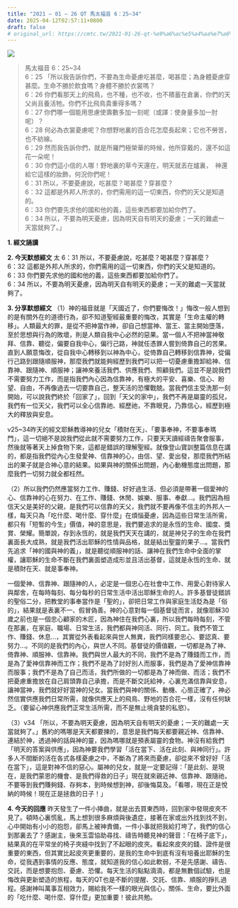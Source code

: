```yaml
---
title: "2021 – 01 – 26 QT 馬太福音 6：25~34"
date: 2025-04-12T02:57:11+0800
draft: false
# original_url: https://cmtc.tw/2021-01-26-qt-%e9%a6%ac%e5%a4%aa%e7%a6%8f%e9%9f%b3-6%ef%bc%9a2534
---
```


![](/images/qt.jpg)
> 馬太福音 6：25\~34  
> 6：25 「所以我告訴你們，不要為生命憂慮吃甚麼，喝甚麼；為身體憂慮穿甚麼。生命不勝於飲食嗎？身體不勝於衣裳嗎？  
> 6：26 你們看那天上的飛鳥，也不種，也不收，也不積蓄在倉裏，你們的天父尚且養活牠。你們不比飛鳥貴重得多嗎？  
> 6：27 你們哪一個能用思慮使壽數多加一刻呢（或譯：使身量多加一肘呢）？  
> 6：28 何必為衣裳憂慮呢？你想野地裏的百合花怎麼長起來；它也不勞苦，也不紡線。  
> 6：29 然而我告訴你們，就是所羅門極榮華的時候，他所穿戴的，還不如這花一朵呢！  
> 6：30 你們這小信的人哪！野地裏的草今天還在，明天就丟在爐裏，　神還給它這樣的妝飾，何況你們呢！  
> 6：31 所以，不要憂慮說，吃甚麼？喝甚麼？穿甚麼？  
> 6：32 這都是外邦人所求的，你們需用的這一切東西，你們的天父是知道的。  
> 6：33 你們要先求他的國和他的義，這些東西都要加給你們了。  
> 6：34 所以，不要為明天憂慮，因為明天自有明天的憂慮；一天的難處一天當就夠了。」

**1. 經文誦讀**

**2.  今天默想經文**
太 6：31 所以，不要憂慮說，吃甚麼？喝甚麼？穿甚麼？  
6：32 這都是外邦人所求的，你們需用的這一切東西，你們的天父是知道的。  
6：33 你們要先求他的國和他的義，這些東西都要加給你們了。  
6：34 所以，不要為明天憂慮，因為明天自有明天的憂慮；一天的難處一天當就夠了。

**3. 分享默想經文**
（1）神的福音就是「天國近了，你們要悔改！」悔改一般人想到的是有關外在的道德行為，卻不知道聖經最重要的悔改，其實是「生命主權的轉移」。人類最大的罪，是從不把神當作神，卻自己想當神、當王、當主開始墮落，至於思想與行為的敗壞，則是人類自我中心必然的惡果。當一個人不把神當神敬拜、信靠、聽從，偏要自我中心，偏行己路，神就任憑罪人嘗到倚靠自己的苦果。直到人願意悔改，從自我中心轉移到以神為中心，從倚靠自己轉移到信靠神，從偏行己路到跟隨順服神，那麼我們就能夠經歷到我們可以把一切憂慮重擔卸給神、信靠神、跟隨神、順服神；讓神來養活我們、供應我們、照顧我們。這並不是說我們不需要努力工作，而是指我們內心因為信靠神，有極大的平安、喜樂、信心、盼望、自由，不再像過去一切要靠自己，整天活的恐懼戰兢。當我們信主受洗那一刻開始，可以說我們終於「回家了」，回到「天父的家中」，我們不再是屬靈的孤兒，我們有一位天父，我們可以全心信靠祂、經歷祂，不靠眼見，乃靠信心，經歷到極大的釋放與安息。

v25\~34昨天的經文耶穌教導神的兒女「積財在天」、「要事奉神，不要事奉瑪門」，這一切絕不是說我們從此就不需要努力工作，只要天天讀經禱告聚會服事，然後就等著天上掉食物下來，這都是錯誤的理解聖經。就像登山寶訓整篇信息在講的，都是指我們從內心生發愛神、信靠神的心，由信、望、愛出發，那麼我們所結出的果子就是合神心意的結果。如果與神的關係出問題，內心動機態度出問題，那麼我們一切努力就全都枉然。

（2）所以我們仍然應當努力工作、賺錢、好好過生活、但必須是帶著一個愛神的心、信靠神的心在努力、在工作、賺錢、休閒、娛樂、服事、奉獻…。我們因為相信天父是美好的父親，是我們可以信靠的天父，我們就不要再像不信主的外邦人一樣，每天只為「吃什麼、喝什麼、穿什麼」在煩惱憂慮，因為這些日常生活所需，都只有「短暫的今生」價值，神的意思是，我們要追求的是永恆的生命、國度、獎賞、榮耀。簡單說，存到永恆的，就是我們天天在講的，就是神兒子的生命在我們裏面長大成熟，就是我們活出耶穌的性情與品格，就是結出聖靈的果子…。當我們先追求「神的國與神的義」，就是聽從順服神的話、讓神在我們生命中全面的掌權，讓耶穌的生命不斷在我們裏面塑造成形並且活出基督，這就是永恆的生命、就是積財在天、就是事奉神。

一個愛神、信靠神、跟隨神的人，必定是一個忠心在社會中工作、用愛心對待家人與鄰舍，在每時每刻、每分每秒的日常生活中活出耶穌生命的人。許多基督徒錯誤的聖俗二分，把教堂的事奉當作是「聖的」，卻把日常工作與家庭生活貶為是「俗的」，結果就是表裏不一、假冒偽善。神的心意對每一個基督徒而言，就像耶穌30歲之前也是一個忠心顧家的木匠，因為神住在我們心裏，所以我們每時每刻，不管在那裏，在家庭、職場、日常生活，我們都與神同活、同行、同工。我們不管工作、賺錢、休息…，其實從外表看起來與世人無異，我們同樣要忠心、要認真、要努力…。不同的是我們的內心，與世人不同。基督徒的價值觀，一切都是為了神、倚靠神、順服神、信靠神。我們與世人最大的不同，我們不是為了賺錢而工作，而是為了愛神信靠神而工作；我們不是為了討好別人而服事，我們是為了愛神信靠神而服事；我們不是為了自己而活，我們所做的一切都是為了神而做、而活；我們不把憂慮重擔放在自己肩頭靠自己承擔，而是不斷交託給神，心裏充滿信靠與安息，讓神當神，我們就好好當神的兒女。當我們與神的關係、動機、心態正確了，神必然信實供應我們日常所需，就像供應天上的飛鳥、野地的百合花一樣，沒有任何缺乏。（要留心神供應我們正常生活所需，而不是無止境貪婪的私慾）。

（3）v34 「所以，不要為明天憂慮，因為明天自有明天的憂慮；一天的難處一天當就夠了。」舊約的嗎哪是天天都要揀的，意思是我們每天都要親近神、信靠神、連結於神，透過神的話與神的靈，因為嗎哪就是預表屬靈的食物。神沒有給我們「明天的答案與供應」，因為神要我們學習「活在當下、活在此刻、與神同行」。許多人不間斷的活在各式各樣憂慮之中，不斷為了將來而憂慮，卻從來不曾好好「活在當下」，這是對神不信的惡心。屬神的兒女，就是一定要記得：「是此刻、是現在，是我們蒙恩的機會、是我們得救的日子」現在就來親近神、信靠神、跟隨祂，不要等到我們賺夠錢、存夠本，到時候想到神，卻後悔莫及。「看哪，現在正是悅納的時候！現在正是拯救的日子！」

**4. 今天的回應**
昨天發生了一件小挿曲，就是出去買東西時，回到家中發現皮夾不見了。頓時心裏慌亂，馬上想到很多麻煩與後遺症，接著在家或出外找到找不到，心中開始有小小的抱怨，卻馬上被神責備，一件小事就把我給打垮了，我們的信心到那裏去了？感謝主，後來玉雲協助尋找、禱告時聽見神的聲音：「在椅子底下」，結果真的在平常坐的椅子夾縫中找到了不起眼的皮夾。看起來皮夾的錢、證件是很重要的東西，但其實比起皮夾更重要的，是我的生命中到底有沒有培養出耶穌的生命，從我遇到事情的反應、態度，就知道我的信心如此軟弱，不是先感謝、禱告、交託，而是想要抱怨、憂慮、恐懼。每天生活的點點滴滴，都是無數個試驗，也是悔改與更新塑造的旅程，每天的QT也是不斷的提醒、交託、信靠、順服的掙扎過程。感謝神叫萬事互相效力，賜給我不一樣的眼光與信心，關係、生命，要比外面的「吃什麼、喝什麼、穿什麼」更加重要！彼此共勉。
